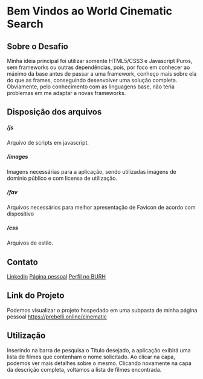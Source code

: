 # Bem Vindos ao World Cinematic Search

## Sobre o Desafio
Minha idéia principal foi utilizar somente HTML5/CSS3 e Javascript Puros, sem frameworks ou outras dependências, pois, por foco em conhecer ao máximo da base antes de passar a uma framework, conheço mais sobre ela do que as frames, conseguindo desenvolver uma solução completa.
Obviamente, pelo conhecimento com as linguagens base, não teria problemas em me adaptar a novas frameworks.

## Disposição dos arquivos

##### /js
Arquivo de scripts em javascript.
##### /images
Imagens necessárias para a aplicação, sendo utilizadas imagens de dominio público e com licensa de utilização.
##### /fav
Arquivos necessários para melhor apresentação de Favicon de acordo com dispositivo
##### /css
Arquivos de estilo.

## Contato
<a href="https://www.linkedin.com/in/clayton-prebelli/" target="_blank">Linkedin<a>
<a href="https://prebelli.online" target="_blank">Página pessoal</a>
<a href="https://burh.com.br/claytonprebelli" target="_blank">Perfil no BURH</a>

## Link do Projeto
Podemos visualizar o projeto hospedado em uma subpasta de minha página pessoal <a href="https://prebelli.online/cinematic" target="_blank">https://prebelli.online/cinematic</a>

## Utilização
Inserindo na barra de pesquisa o Título desejado, a aplicação exibirá uma lista de filmes que contenham o nome solicitado. Ao clicar na capa, podemos ver mais detalhes sobre o mesmo. Clicando novamente na capa da descrição completa, voltamos a lista de filmes encontrada.